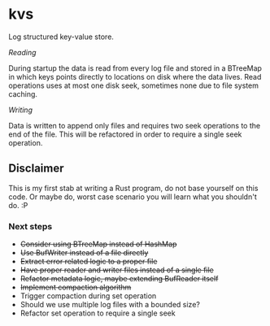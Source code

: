 # kvs
Log structured key-value store.

*Reading*

During startup the data is read from every log file and stored in a BTreeMap in which keys points directly to locations on disk where the data lives.
Read operations uses at most one disk seek, sometimes none due to file system caching.

*Writing*

Data is written to append only files and requires two seek operations to the end of the file.
This will be refactored in order to require a single seek operation.

## Disclaimer

This is my first stab at writing a Rust program, do not base yourself on this code. Or maybe do, worst case scenario you will learn what you shouldn't do. :P

### Next steps

* ~~Consider using BTreeMap instead of HashMap~~
* ~~Use BufWriter instead of a file directly~~
* ~~Extract error related logic to a proper file~~
* ~~Have proper reader and writer files instead of a single file~~
* ~~Refactor metadata logic, maybe extending BufReader itself~~
* ~~Implement compaction algorithm~~
* Trigger compaction during set operation
* Should we use multiple log files with a bounded size?
* Refactor set operation to require a single seek